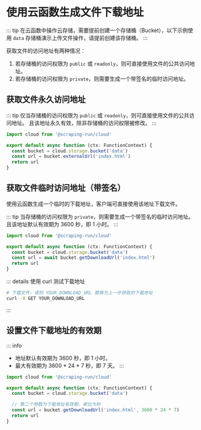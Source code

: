 
# 使用云函数生成文件下载地址

::: tip
在云函数中操作云存储，需要提前创建一个存储桶（Bucket），以下示例使用 `data` 存储桶演示上传文件操作，请提前创建该存储桶。
:::

获取文件的访问地址有两种情况：
1. 若存储桶的访问权限为 `public` 或 `readonly`，则可直接使用文件的公共访问地址。
2. 若存储桶的访问权限为 `private`，则需要生成一个带签名的临时访问地址。


## 获取文件永久访问地址
::: tip
仅当存储桶的访问权限为 `public` 或 `readonly`，则可直接使用文件的公共访问地址。
且该地址永久有效，除非存储桶的访问权限被修改。
:::

```typescript
import cloud from '@scraping-run/cloud'

export default async function (ctx: FunctionContext) {
  const bucket = cloud.storage.bucket('data')
  const url = bucket.externalUrl('index.html')
  return url
}
```


## 获取文件临时访问地址（带签名）

使用云函数生成一个临时的下载地址，客户端可直接使用该地址下载文件。

::: tip
当存储桶的访问权限为 `private`，则需要生成一个带签名的临时访问地址。
且该地址默认有效期为 3600 秒，即 1 小时。
:::

```typescript
import cloud from '@scraping-run/cloud'

export default async function (ctx: FunctionContext) {
  const bucket = cloud.storage.bucket('data')
  const url = await bucket.getDownloadUrl('index.html')
  return url
}

```

::: details 使用 curl 测试下载地址

```bash
# 下载文件，请将 YOUR_DOWNLOAD_URL 替换为上一步获取的下载地址
curl -X GET YOUR_DOWNLOAD_URL
```
:::

## 设置文件下载地址的有效期

::: info
- 地址默认有效期为 3600 秒，即 1 小时。
- 最大有效期为 3600 * 24 * 7 秒，即 7 天。
:::

```typescript
import cloud from '@scraping-run/cloud'

export default async function (ctx: FunctionContext) {
  const bucket = cloud.storage.bucket('data')

  // 第二个参数为下载地址有效期，单位为秒
  const url = bucket.getDownloadUrl('index.html', 3600 * 24 * 7)
  return url
}
```